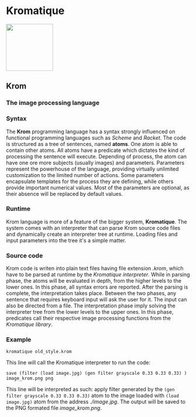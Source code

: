 # Kromatique
<img src="https://raw.githubusercontent.com/KennyTheBard/Kromatique/master/logo.png" width="128">

## **Krom**
### The image processing language


### Syntax
   The **Krom** programming language has a syntax strongly influenced on
functional programming languages such as _Scheme_ and _Racket_. The code is
structured as a tree of sentences, named **atoms**. One atom is able to contain
other atoms.
    All atoms have a predicate which dictates the kind of processing the
sentence will execute. Depending of process, the atom can have one ore more subjects (usually images) and parameters.
    Parameters represent the powerhouse of the language, providing virtually
unlimited customization to the limited number of actions. Some parameters
encapsulate templates for the process they are defining, while others provide
important numerical values. Most of the parameters are optional, as their
absence will be replaced by default values.


### Runtime
   Krom language is more of a feature of the bigger system, **Kromatique**. The
system comes with an interpreter that can parse Krom source code files and
dynamically create an interpreter tree at runtime. Loading files and input
parameters into the tree it's a simple matter.


### Source code
   Krom code is writen into plain text files having file extension _.krom_,
which have to be parsed at runtime by the _Kromatique interpreter_.
    While in parsing phase, the atoms will be evaluated in depth, from the
higher levels to the lower ones. In this phase, all syntax errors are reported.
After the parsing is complete, the interpretation takes place.
    Between the two phases, any sentence that requires keyboard input will ask
the user for it. The input can also be directed from a file.
    The interpretation phase imply solving the interpreter tree from the lower
levels to the upper ones. In this phase, predicates call their respective
image processing functions from the _Kromatique library_.


### Example
`kromatique old_style.krom`

   This line will call the Kromatique interpreter to run the code:


`save
    (filter
        (load image.jpg)
        (gen filter grayscale 0.33 0.33 0.33)
    )
    image_krom.png
    png`

   This line will be interpreted as such: apply filter generated by the
`(gen filter grayscale 0.33 0.33 0.33)` atom to the image loaded with
`(load image.jpg)` atom from the address _./image.jpg_. The output will
be saved to the PNG formated file _image_krom.png_.
